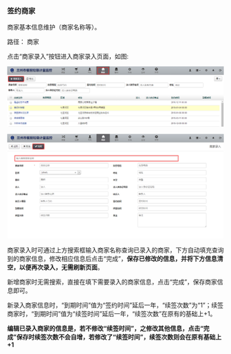 ### 签约商家

商家基本信息维护（商家名称等）。

路径： 商家

点击“商家录入”按钮进入商家录入页面，如图:

![签约商家](..\images\签约商家1.png)

![签约商家](..\images\签约商家2.png)

商家录入时可通过上方搜索框输入商家名称查询已录入的商家，下方自动填充查询到的商家信息，修改相应信息后点击“完成”，**保存已修改的信息，并将下方信息清空，以便再次录入，无需刷新页面**。

新增商家时无需搜索，直接在填下需要录入的商家信息，点击“完成”，保存商家信息即可。

新录入商家信息时，“到期时间”值为“签约时间”延后一年，“续签次数”为“1”；续签商家时，“到期时间”值为“续签时间”延后一年，“续签次数”在原有的基础上+1。

**编辑已录入商家的信息是，若不修改“续签时间”，之修改其他信息，点击“完成”保存时续签次数不会自增，若修改了“续签时间”，续签次数则会在原有基础上+1**
